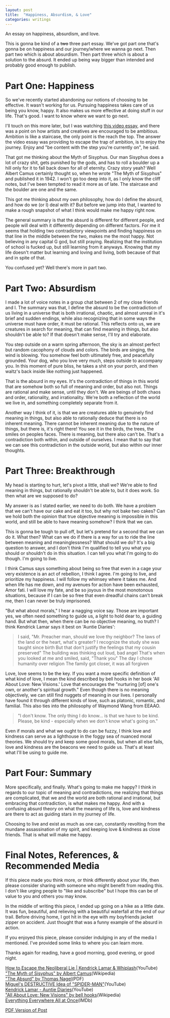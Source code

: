 ```yaml
---
layout: post
title:  "Happiness, Absurdism, & Love" 
categories: writings
---
```

An essay on happiness, absurdism, and love.

This is gonna be kind of a ~~two~~ three part essay. We've got part one that's gonna be on happiness and our journey/where we wanna go next. Then part two which is about absurdism. Then part three which is about a solution to the absurd. It ended up being way bigger than intended and probably good enough to publish.
# Part One: Happiness
So we've recently started abandoning our notions of choosing to be effective. It wasn't working for us. Pursuing happiness takes care of us being you know, happy. It also makes us more effective at doing stuff in our life. That's good. I want to know where we want to go next.

I'll touch on this more later, but I was watching [this video essay](https://youtu.be/OkzkQM-k66U?si=WlMz3lImwOf8ilD3), and there was a point on how artists and creatives are encouraged to be ambitious. Ambition is like a staircase, the only point is the reach the top. The answer the video essay was providing to escape the trap of ambition, is to enjoy the journey. Enjoy and "be content with the step you're currently on", he said.

That got me thinking about the Myth of Sisyphus. Our man Sisyphus does a lot of crazy shit, gets punished by the gods, and has to roll a boulder up a hill only for it to fall back down for all of eternity. Crazy story yeah? Well Albert Camus certainly thought so, when he wrote "The Myth of Sisyphus" and published it in 1942. I won't go too deep into it, as I only know the cliff notes, but I've been tempted to read it more as of late. The staircase and the boulder are one and the same.

This got me thinking about my own philosophy, how do I define the absurd, and how do we (or I) deal with it? But before we jump into that, I wanted to make a rough snapshot of what I think would make me happy right now. 

The general summary is that the absurd is different for different people, and people will deal with it differently depending on different factors. For me it seems that holding two contradictory viewpoints and finding happiness on that line in the middle between the two, makes me the most happy. Not believing in any capital G god, but still praying. Realizing that the institution of school is fucked up, but still learning from it anyways. Knowing that my life doesn't matter but learning and loving and living, both because of that and in spite of that.

You confused yet? Well there's more in part two.
# Part Two: Absurdism
I made a lot of voice notes in a group chat between 2 of my close friends and I. The summary was that, I define the absurd to be the contradiction of us living in a universe that is both irrational, chaotic, and almost unreal in it's brief and sudden endings, while also recognizing that in some ways the universe must have order, it must be rational. This reflects onto us, we are creatures in search for meaning, that can find meaning in things, but also shouldn't be able to? If that doesn't make sense, I'll try and elaborate. 

You step outside on a warm spring afternoon, the sky is an almost perfect but random cacophony of clouds and colors. The birds are singing, the wind is blowing. You somehow feel both ultimately free, and peacefully grounded. Your dog, who you love very much, steps outside to accompany you. In this moment of pure bliss, he takes a shit on your porch, and then waltz's back inside like nothing just happened.

That is the absurd in my eyes. It's the contradiction of things in this world that are somehow both so full of meaning and order, but also not. Things are rational and make sense, until they don't. We are beings of both chaos and order, rationality, and irrationality. We're both a reflection of the world we live in, and something completely separate from it. 

Another way I think of it, is that we are creatures able to genuinely find meaning in things, but also able to rationally deduce that there is no inherent meaning. There cannot be inherent meaning due to the nature of things, but there is, it's right there! You see it in the birds, the trees, the smiles on peoples faces. There is meaning, but there also can't be. That's a contradiction both within, and outside of ourselves. I mean that to say that we can see this contradiction in the outside world, but also within our inner thoughts. 

# Part Three: Breakthrough
My head is starting to hurt, let's pivot a little, shall we? We're able to find meaning in things, but rationally shouldn't be able to, but it does work. So then what are we supposed to do? 

My answer is as I stated earlier, we need to do both. We have a problem that we can't have our cake and eat it too, but why not bake two cakes? Can we hold both the opinion that true objective meaning is impossible in this world, and still be able to have meaning somehow? I think that we can.

This is gonna be tough to pull off, but let's pretend for a second that we can do it. What then? What can we do if there is a way for us to ride the line between meaning and meaninglessness? What should we do? It's a big question to answer, and I don't think I'm qualified to tell you what you should or shouldn't do in this situation. I can tell you what I'm going to do though. I'm going to live. 

I think Camus says something about being so free that even in a cage your very existence is an act of rebellion, I think I agree. I'm going to live, and prioritize my happiness. I will follow my whimsey where it takes me. And when life has me down, and my avenues for action have been exhausted, Amor fati. I will love my fate, and be so joyous in the most monotonous situations, because if I can be so free that even dreadful chains can't break me, then I can never be truly imprisoned.

"But what about morals," I hear a nagging voice say. Those are important yes, we often need something to guide us, a light to hold dear to, a guiding hand. But what then, when there can be no objective meaning, no truth? I think Kendrick Lamar says it best on 'Auntie Diaries':

>I said, "Mr. Preacher man, should we love thy neighbor?
>The laws of the land or the heart, what's greater?
>I recognize the study she was taught since birth
>But that don't justify the feelings that my cousin preserved"
>The building was thinking out loud, bad angel
>That's when you looked at me and smiled, said, "Thank you"
>The day I chose humanity over religion
>The family got closer, it was all forgiven

Love, love seems to be the key. If you want a more specific definition of what kind of love, I mean the kind described by bell hooks in her book 'All About Love: New Visions.' Love that encourages the "nurturing [of] one's own, or another's spiritual growth." Even though there is no meaning objectively, we can still find nuggets of meaning in our lives. I personally have found it through different kinds of love, such as platonic, romantic, and familial. This also ties into the philosophy of Waymond Wang from EEAAO. 

>"I don't know. The only thing I do know... is that we have to be kind. Please, be kind - especially when we don't know what's going on."

Even if morals and what we ought to do can be fuzzy, I think love and kindness can serve as a lighthouse in the foggy sea of nuanced moral theories. We should try and keep some good morals, but when all else fails, love and kindness are the beacons we need to guide us. That's at least what I'll be using to guide me.
# Part Four: Summary
More specifically, and finally. What's going to make me happy? I think in regards to our topic of meaning and contradictions, me realizing that things are complicated, that we and the world are both rational and irrational, but embracing that contradiction, is what makes me happy. And with a confusing absurd theory on what the meaning of life is, love and kindness are there to act as guiding stars in my journey of life. 

Choosing to live and exist as much as one can, constantly revolting from the mundane assassination of my spirit, and keeping love & kindness as close friends. That is what will make me happy.
# Final Notes, References, & Recommended Media
If this piece made you think more, or think differently about your life, then please consider sharing with someone who might benefit from reading this. I don't like urging people to "like and subscribe" but I hope this can be of value to you and others you may know. 

In the middle of writing this piece, I ended up going on a hike as a little date. It was fun, beautiful, and relieving with a beautiful waterfall at the end of our trail. Before driving home, I got hit in the eye with my boyfriends jacket zipper on accident. Just thought that was a funny example of the absurd in action.  

If you enjoyed this piece, please consider indulging in any of the media I mentioned. I've provided some links to where you can learn more. 

Thanks again for reading, have a good morning, good evening, or good night.

[How to Escape the Neoliberal Lie | Kendrick Lamar & Whiplash](https://youtu.be/OkzkQM-k66U?si=lbqwKIms_G0vJivl)(YouTube)<br>
["The Myth of Sisyphus" by Albert Camus](https://en.wikipedia.org/wiki/The_Myth_of_Sisyphus)(Wikipedia)<br>
["The Absurd" by Thomas Nagel](https://philosophy.as.uky.edu/sites/default/files/The%20Absurd%20-%20Thomas%20Nagel.pdf)(PDF)<br>
[Miguel's DESTRUCTIVE Idea of "SPIDER-MAN"](https://youtu.be/pHXgp46Qskg?si=CklJh07hTZvlh3rE)(YouTube)<br>
[Kendrick Lamar - Auntie Diaries](https://youtu.be/-vrhf1P9zwc?si=r6Va_c20FG7RtHRI)(YouTube)<br>
["All About Love: New Visions" by bell hooks](https://en.wikipedia.org/wiki/All_About_Love:_New_Visions)(Wikipedia)<br>
[Everything Everywhere All at Once](https://www.imdb.com/title/tt6710474/)(IMDb)<br>

[PDF Version of Post](https://files.catbox.moe/k27b3r.pdf)